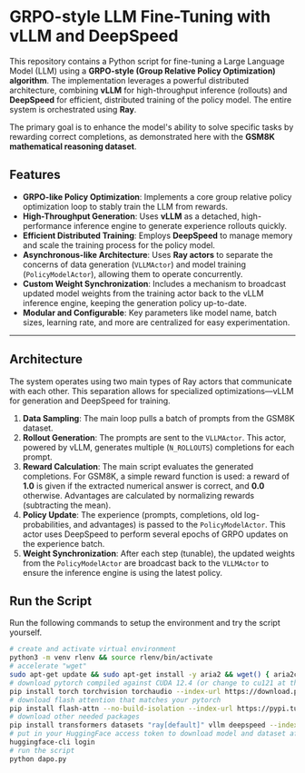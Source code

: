 # GRPO-style LLM Fine-Tuning with vLLM and DeepSpeed

This repository contains a Python script for fine-tuning a Large Language Model (LLM) using a **GRPO-style (Group Relative Policy Optimization) algorithm**. The implementation leverages a powerful distributed architecture, combining **vLLM** for high-throughput inference (rollouts) and **DeepSpeed** for efficient, distributed training of the policy model. The entire system is orchestrated using **Ray**.

The primary goal is to enhance the model's ability to solve specific tasks by rewarding correct completions, as demonstrated here with the **GSM8K mathematical reasoning dataset**.

## Features

  * **GRPO-like Policy Optimization**: Implements a core group relative policy optimization loop to stably train the LLM from rewards.
  * **High-Throughput Generation**: Uses **vLLM** as a detached, high-performance inference engine to generate experience rollouts quickly.
  * **Efficient Distributed Training**: Employs **DeepSpeed** to manage memory and scale the training process for the policy model.
  * **Asynchronous-like Architecture**: Uses **Ray actors** to separate the concerns of data generation (`VLLMActor`) and model training (`PolicyModelActor`), allowing them to operate concurrently.
  * **Custom Weight Synchronization**: Includes a mechanism to broadcast updated model weights from the training actor back to the vLLM inference engine, keeping the generation policy up-to-date.
  * **Modular and Configurable**: Key parameters like model name, batch sizes, learning rate, and more are centralized for easy experimentation.

-----

## Architecture

The system operates using two main types of Ray actors that communicate with each other. This separation allows for specialized optimizations—vLLM for generation and DeepSpeed for training.

1.  **Data Sampling**: The main loop pulls a batch of prompts from the GSM8K dataset.
2.  **Rollout Generation**: The prompts are sent to the `VLLMActor`. This actor, powered by vLLM, generates multiple (`N_ROLLOUTS`) completions for each prompt.
3.  **Reward Calculation**: The main script evaluates the generated completions. For GSM8K, a simple reward function is used: a reward of **1.0** is given if the extracted numerical answer is correct, and **0.0** otherwise. Advantages are calculated by normalizing rewards (subtracting the mean).
4.  **Policy Update**: The experience (prompts, completions, old log-probabilities, and advantages) is passed to the `PolicyModelActor`. This actor uses DeepSpeed to perform several epochs of GRPO updates on the experience batch.
5.  **Weight Synchronization**: After each step (tunable), the updated weights from the `PolicyModelActor` are broadcast back to the `VLLMActor` to ensure the inference engine is using the latest policy.

## Run the Script

Run the following commands to setup the environment and try the script yourself.

```bash
# create and activate virtual environment
python3 -m venv rlenv && source rlenv/bin/activate
# accelerate "wget"
sudo apt-get update && sudo apt-get install -y aria2 && wget() { aria2c -x16 -s16 "$@"; }
# download pytorch compiled against CUDA 12.4 (or change to cu121 at the end if you have CUDA 12.1)
pip install torch torchvision torchaudio --index-url https://download.pytorch.org/whl/cu124
# download flash attention that matches your pytorch
pip install flash-attn --no-build-isolation --index-url https://pypi.tuna.tsinghua.edu.cn/simple
# download other needed packages
pip install transformers datasets "ray[default]" vllm deepspeed --index-url https://pypi.tuna.tsinghua.edu.cn/simple
# put in your HuggingFace access token to download model and dataset after running the following command
huggingface-cli login
# run the script
python dapo.py
```
